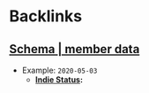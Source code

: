 
# Backlinks
## [Schema | member data](<Schema | member data.md>)
- Example: `2020-05-03`
    - **[Indie Status](<Indie Status.md>):**

